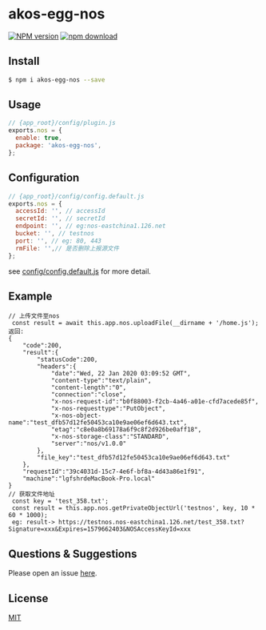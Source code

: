 # akos-egg-nos

[![NPM version][npm-image]][npm-url]
[![npm download][download-image]][download-url]

[npm-image]: https://img.shields.io/npm/v/akos-egg-nos.svg?style=flat-square
[npm-url]: https://npmjs.org/package/akos-egg-nos
[travis-image]: https://img.shields.io/travis/eggjs/akos-egg-nos.svg?style=flat-square
[travis-url]: https://travis-ci.org/eggjs/akos-egg-nos
[codecov-image]: https://img.shields.io/codecov/c/github/eggjs/akos-egg-nos.svg?style=flat-square
[codecov-url]: https://codecov.io/github/eggjs/egg-nos?branch=master
[david-image]: https://img.shields.io/david/eggjs/akos-egg-nos.svg?style=flat-square
[david-url]: https://david-dm.org/eggjs/akos-egg-nos
[snyk-image]: https://snyk.io/test/npm/akos-egg-nos/badge.svg?style=flat-square
[snyk-url]: https://snyk.io/test/npm/akos-egg-nos
[download-image]: https://img.shields.io/npm/dm/akos-egg-nos.svg?style=flat-square
[download-url]: https://npmjs.org/package/akos-egg-nos

<!--
Description here.
-->

## Install

```bash
$ npm i akos-egg-nos --save
```

## Usage

```js
// {app_root}/config/plugin.js
exports.nos = {
  enable: true,
  package: 'akos-egg-nos',
};
```

## Configuration

```js
// {app_root}/config/config.default.js
exports.nos = {
  accessId: '', // accessId
  secretId: '', // secretId
  endpoint: '', // eg:nos-eastchina1.126.net
  bucket: '', // testnos
  port: '', // eg: 80, 443
  rmFile: '',// 是否删除上报源文件
};
```

see [config/config.default.js](config/config.default.js) for more detail.

## Example

<!-- example here -->
```
// 上传文件至nos
 const result = await this.app.nos.uploadFile(__dirname + '/home.js');
返回:
{
    "code":200,
    "result":{
        "statusCode":200,
        "headers":{
            "date":"Wed, 22 Jan 2020 03:09:52 GMT",
            "content-type":"text/plain",
            "content-length":"0",
            "connection":"close",
            "x-nos-request-id":"b0f88003-f2cb-4a46-a01e-cfd7acede85f",
            "x-nos-requesttype":"PutObject",
            "x-nos-object-name":"test_dfb57d12fe50453ca10e9ae06ef6d643.txt",
            "etag":"c8e0a8b69178a6f9c8f2d926be0aff18",
            "x-nos-storage-class":"STANDARD",
            "server":"nos/v1.0.0"
        },
        "file_key":"test_dfb57d12fe50453ca10e9ae06ef6d643.txt"
    },
    "requestId":"39c4031d-15c7-4e6f-bf8a-4d43a86e1f91",
    "machine":"lgfshrdeMacBook-Pro.local"
}
// 获取文件地址
 const key = 'test_358.txt';
 const result = this.app.nos.getPrivateObjectUrl('testnos', key, 10 * 60 * 1000);
 eg: result-> https://testnos.nos-eastchina1.126.net/test_358.txt?Signature=xxx&Expires=1579662403&NOSAccessKeyId=xxx
```

## Questions & Suggestions

Please open an issue [here](https://github.com/eggjs/egg/issues).

## License

[MIT](LICENSE)
